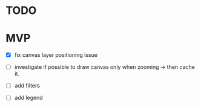 # TODO

# MVP
- [x] fix canvas layer positioning issue
- [ ] investigate if possible to draw canvas only when zooming -> then cache it.
- [ ] add filters
- [ ] add legend

